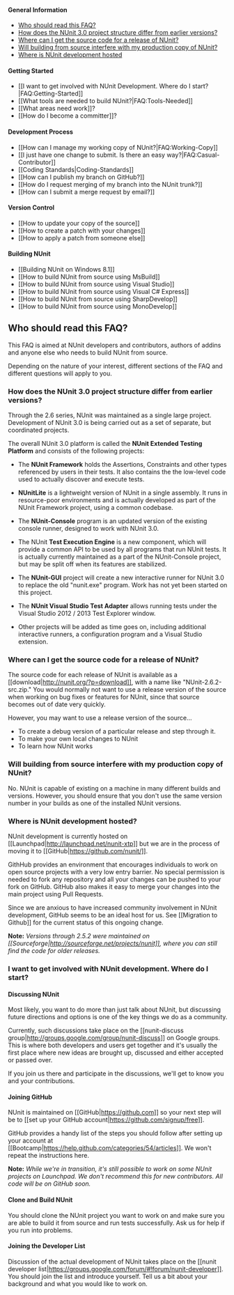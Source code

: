 #### General Information
  * [Who should read this FAQ?](#who-should-read-this-faq)
  * [How does the NUnit 3.0 project structure differ from earlier versions?](#how-does-the-nunit-30-project-structure-differ-from-earlier-versions)
  * [Where can I get the source code for a release of NUnit?](#where-can-i-get-the-source-code-for-a-release-of-nunit)
  * [Will building from source interfere with my production copy of NUnit?](#will-building-from-source-interfere-with-my-production-copy-of-nunit)
  * [Where is NUnit development hosted](#where-is-nunit-development-hosted)

#### Getting Started

  * [[I want to get involved with NUnit Development. Where do I start?|FAQ:Getting-Started]]
  * [[What tools are needed to build NUnit?|FAQ:Tools-Needed]]
  * [[What areas need work]]?
  * [[How do I become a committer]]?

#### Development Process

  * [[How can I manage my working copy of NUnit?|FAQ:Working-Copy]]
  * [[I just have one change to submit. Is there an easy way?|FAQ:Casual-Contributor]]
  * [[Coding Standards|Coding-Standards]]
  * [[How can I publish my branch on GitHub?]]
  * [[How do I request merging of my branch into the NUnit trunk?]]
  * [[How can I submit a merge request by email?]]

#### Version Control

  * [[How to update your copy of the source]]
  * [[How to create a patch with your changes]]
  * [[How to apply a patch from someone else]]

#### Building NUnit

  * [[Building NUnit on Windows 8.1]]
  * [[How to build NUnit from source using MsBuild]]
  * [[How to build NUnit from source using Visual Studio]]
  * [[How to build NUnit from source using Visual C# Express]]
  * [[How to build NUnit from source using SharpDevelop]]
  * [[How to build NUnit from source using MonoDevelop]]

## Who should read this FAQ?

This FAQ is aimed at NUnit developers and contributors, authors of addins and anyone else who needs to build NUnit from source.

Depending on the nature of your interest, different sections of the FAQ and different questions will apply to you.

### How does the NUnit 3.0 project structure differ from earlier versions?

Through the 2.6 series, NUnit was maintained as a single large project.
Development of NUnit 3.0 is being carried out as a set of separate, but
coordinated projects.

The overall NUnit 3.0 platform is called the **NUnit Extended Testing Platform**
and consists of the following projects:

* The **NUnit Framework** holds the Assertions, Constraints
and other types referenced by users in their tests. It also contains the
the low-level code used to actually discover and execute tests.

* **NUnitLite** is a lightweight version of NUnit in a single assembly.
It runs in resource-poor environments and is actually developed as part
of the NUnit Framework project, using a common codebase.

* The **NUnit-Console** program is an updated version of the existing console
runner, designed to work with NUnit 3.0.

* The NUnit **Test Execution Engine** is a new component, which will provide a 
common API to be used by all programs that run NUnit tests. It is actually
currently maintained as a part of the NUnit-Console project, but may be 
split off when its features are stabilized.

* The **NUnit-GUI** project will create a new interactive runner for NUnit 3.0
to replace the old "nunit.exe" program. Work has not yet been started on this project.

* The **NUnit Visual Studio Test Adapter** allows running tests under the Visual
Studio 2012 / 2013 Test Explorer window.

* Other projects will be added as time goes on, including additional interactive
runners, a configuration program and a Visual Studio extension.

### Where can I get the source code for a release of NUnit?

The source code for each release of NUnit is available as a [[download|http://nunit.org/?p=download]], with a name like "NUnit-2.6.2-src.zip." You would normally not want to use a release version of the source when working on bug fixes or features for NUnit, since that source becomes out of date very quickly.
		 
However, you may want to use a release version of the source...

  * To create a debug version of a particular release and step through it.
  * To make your own local changes to NUnit
  * To learn how NUnit works

### Will building from source interfere with my production copy of NUnit?

No. NUnit is capable of existing on a machine in many different builds and versions. However,
you should ensure that you don't use the same version number in your builds as one of the
installed NUnit versions.

### Where is NUnit development hosted?

NUnit development is currently hosted on [[Launchpad|http://launchpad.net/nunit-xtp]] but
we are in the process of moving it to [[GitHub|https://github.com/nunit/]].

GithHub provides an environment that encourages individuals to work on
open source projects with a very low entry barrier. No special permission
is needed to fork any repository and all your changes can be pushed to your fork on GitHub.
GitHub also makes it easy to merge your changes into the main project using Pull Requests.

Since we are anxious to have increased community involvement in NUnit
development, GitHub seems to be an ideal host for us.  See
[[Migration to Github]] for the current status of this ongoing change.

**Note:** *Versions through 2.5.2 were maintained on [[Sourceforge|http://sourceforge.net/projects/nunit]],
where you can still find the code for older releases.*

### I want to get involved with NUnit development. Where do I start?

#### Discussing NUnit

Most likely, you want to do more than just talk about NUnit, but
discussing future directions and options is one of the key things
we do as a community.

Currently, such discussions take place on the [[nunit-discuss group|http://groups.google.com/group/nunit-discuss]] on Google groups. This is where both developers and users get together and it's usually the first place where new ideas are brought up, discussed and either accepted or passed over.

If you join us there and participate in the discussions, we'll get to know you and your contributions.

#### Joining GitHub

NUnit is maintained on [[GitHub|https://github.com]] so your next step will be to 
[[set up your GitHub account|https://github.com/signup/free]].

GitHub provides a handy list of the steps you should follow after setting up your account
at [[Bootcamp|https://help.github.com/categories/54/articles]]. We won't repeat the instructions here.

**Note:** *While we're in transition, it's still possible to work on some NUnit projects
on Launchpad. We don't recommend this for new contributors. All code will be on GitHub soon.*

#### Clone and Build NUnit

You should clone the NUnit project you want to work on and make sure you are able to build it
from source and run tests successfully. Ask us for help if you run into problems.

#### Joining the Developer List

Discussion of the actual development of NUnit takes place on the [[nunit developer list|https://groups.google.com/forum/#!forum/nunit-developer]]. You should join the
list and introduce yourself. Tell us a bit about your background and what you would
like to work on.

